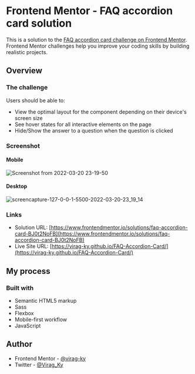 # Frontend Mentor - FAQ accordion card solution

This is a solution to the [FAQ accordion card challenge on Frontend Mentor](https://www.frontendmentor.io/challenges/faq-accordion-card-XlyjD0Oam). Frontend Mentor challenges help you improve your coding skills by building realistic projects. 

## Overview

### The challenge

Users should be able to:

- View the optimal layout for the component depending on their device's screen size
- See hover states for all interactive elements on the page
- Hide/Show the answer to a question when the question is clicked

### Screenshot

#### Mobile 
![Screenshot from 2022-03-20 23-19-50](https://user-images.githubusercontent.com/79658534/159186466-f8f008a6-c0d6-4ba8-ab69-7e6c36534183.png)

#### Desktop
![screencapture-127-0-0-1-5500-2022-03-20-23_19_14](https://user-images.githubusercontent.com/79658534/159186484-3773bbfc-f16d-4931-9756-2c70e1c854ba.png)


### Links

- Solution URL: [https://www.frontendmentor.io/solutions/faq-accordion-card-BJ0t2NoFB](https://www.frontendmentor.io/solutions/faq-accordion-card-BJ0t2NoFB)
- Live Site URL: [https://virag-ky.github.io/FAQ-Accordion-Card/](https://virag-ky.github.io/FAQ-Accordion-Card/)

## My process

### Built with

- Semantic HTML5 markup
- Sass
- Flexbox
- Mobile-first workflow
- JavaScript


## Author

- Frontend Mentor - [@virag-ky](https://www.frontendmentor.io/profile/virag-ky)
- Twitter - [@Virag_Ky](https://www.twitter.com/Virag_Ky)

